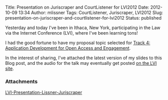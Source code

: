 Title: Presentation on Juriscraper and CourtListener for LVI2012
Date: 2012-10-09 13:34
Author: mlissner
Tags: CourtListener, Juriscraper, LVI2012
Slug: presentation-on-juriscraper-and-courtlistener-for-lvi2012
Status: published

Yesterday and today I've been in Ithaca, New York, participating in the
Law via the Internet Conference (LVI), where I've been learning tons!

I had the good fortune to have my proposal topic selected for [Track 4:
Application Development for Open Access and
Engagement](http://blog.law.cornell.edu/lvi2012/overview/track-4-application-development-for-open-access-and-engagement/).

In the interest of sharing, I've attached the latest version of my
slides to this Blog post, and the audio for the talk may eventually get
posted [on the LVI
site](http://blog.law.cornell.edu/lvi2012/presentation/wrangling-court-data-on-a-national-level/).

### Attachments

[LVI-Presentation-Lissner-Juriscraper]({filename}/pdf/LVI-Presentation-Lissner-Juriscraper.pdf)

